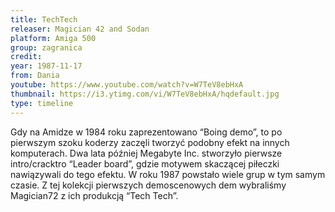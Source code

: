 ```yaml
---
title: TechTech
releaser: Magician 42 and Sodan
platform: Amiga 500
group: zagranica
credit:
year: 1987-11-17
from: Dania
youtube: https://www.youtube.com/watch?v=W7TeV8ebHxA
thumbnail: https://i3.ytimg.com/vi/W7TeV8ebHxA/hqdefault.jpg
type: timeline
---
```


Gdy na Amidze w 1984 roku zaprezentowano “Boing demo”, to po pierwszym szoku koderzy zaczęli tworzyć podobny efekt na innych komputerach. Dwa lata później Megabyte Inc. stworzyło pierwsze intro/cracktro “Leader board”, gdzie motywem skaczącej piłeczki nawiązywali do tego efektu. W roku 1987 powstało wiele grup w tym samym czasie. Z tej kolekcji pierwszych demoscenowych dem wybraliśmy Magician72 z ich produkcją “Tech Tech”.

